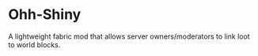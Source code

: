 # Ohh-Shiny
A lightweight fabric mod that allows server owners/moderators to link loot to world blocks.
